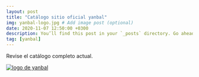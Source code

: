 ```yaml
---
layout: post
title: "Catálogo sitio oficial yanbal"
img: yanbal-logo.jpg # Add image post (optional)
date: 2020-11-07 12:50:00 +0300
description: You’ll find this post in your `_posts` directory. Go ahead and edit it and re-build the site to see your changes. # Add post description (optional)
tag: [yanbal]
---
```

Revise el catálogo completo actual.

[logo2]: https://raw.githubusercontent.com/Betty-C/bef/gh-pages/assets/img/yanbal-logo2.png
[yanbal]: https://docs.yanbal.com/cdigital/ec/2020/c13/oficial/ "clic para visitar CATALOGO YANBAL"
[![logo de yanbal][logo2]][yanbal]

